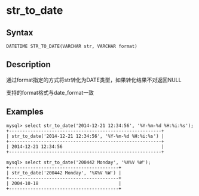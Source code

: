 # str_to_date

## Syntax

`DATETIME STR_TO_DATE(VARCHAR str, VARCHAR format)`

## Description

通过format指定的方式将str转化为DATE类型，如果转化结果不对返回NULL

支持的format格式与date_format一致

## Examples

```
mysql> select str_to_date('2014-12-21 12:34:56', '%Y-%m-%d %H:%i:%s');
+---------------------------------------------------------+
| str_to_date('2014-12-21 12:34:56', '%Y-%m-%d %H:%i:%s') |
+---------------------------------------------------------+
| 2014-12-21 12:34:56                                     |
+---------------------------------------------------------+

mysql> select str_to_date('200442 Monday', '%X%V %W');
+-----------------------------------------+
| str_to_date('200442 Monday', '%X%V %W') |
+-----------------------------------------+
| 2004-10-18                              |
+-----------------------------------------+
```